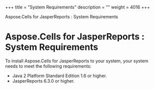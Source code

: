 +++
title = "System Requirements" 
description = "" 
weight = 4016 
+++

Aspose.Cells for JasperReports : System Requirements  

# Aspose.Cells for JasperReports : System Requirements


To install Aspose.Cells for JasperReports to your system, your system needs to meet the following requirements:

*   Java 2 Platform Standard Edition 1.6 or higher.
*   JasperReports 6.3.0 or higher.

